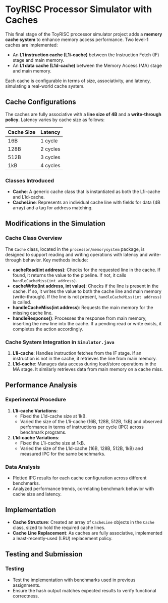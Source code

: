 # ToyRISC Processor Simulator with Caches

This final stage of the ToyRISC processor simulator project adds a **memory cache system** to enhance memory access performance. Two level-1 caches are implemented:
- An **L1 instruction cache (L1i-cache)** between the Instruction Fetch (IF) stage and main memory.
- An **L1 data cache (L1d-cache)** between the Memory Access (MA) stage and main memory.

Each cache is configurable in terms of size, associativity, and latency, simulating a real-world cache system.

## Cache Configurations
The caches are fully associative with a **line size of 4B** and a **write-through policy**. Latency varies by cache size as follows:

| Cache Size | Latency |
|------------|---------|
| 16B        | 1 cycle |
| 128B       | 2 cycles |
| 512B       | 3 cycles |
| 1kB        | 4 cycles |

### Classes Introduced
- **Cache**: A generic cache class that is instantiated as both the L1i-cache and L1d-cache.
- **CacheLine**: Represents an individual cache line with fields for data (4B array) and a tag for address matching.

## Modifications in the Simulation

### Cache Class Overview
The `Cache` class, located in the `processor/memorysystem` package, is designed to support reading and writing operations with latency and write-through behavior. Key methods include:
- **cacheRead(int address)**: Checks for the requested line in the cache. If found, it returns the value to the pipeline. If not, it calls `handleCacheMiss(int address)`.
- **cacheWrite(int address, int value)**: Checks if the line is present in the cache. If so, it writes the value to both the cache line and main memory (write-through). If the line is not present, `handleCacheMiss(int address)` is called.
- **handleCacheMiss(int address)**: Requests the main memory for the missing cache line.
- **handleResponse()**: Processes the response from main memory, inserting the new line into the cache. If a pending read or write exists, it completes the action accordingly.

### Cache System Integration in `Simulator.java`
1. **L1i-cache**: Handles instruction fetches from the IF stage. If an instruction is not in the cache, it retrieves the line from main memory.
2. **L1d-cache**: Manages data access during load/store operations in the MA stage. It similarly retrieves data from main memory on a cache miss.

## Performance Analysis
### Experimental Procedure
1. **L1i-cache Variations**:
   - Fixed the L1d-cache size at 1kB.
   - Varied the size of the L1i-cache (16B, 128B, 512B, 1kB) and observed performance in terms of instructions per cycle (IPC) across benchmark programs.
2. **L1d-cache Variations**:
   - Fixed the L1i-cache size at 1kB.
   - Varied the size of the L1d-cache (16B, 128B, 512B, 1kB) and measured IPC for the same benchmarks.

### Data Analysis
- Plotted IPC results for each cache configuration across different benchmarks.
- Analyzed performance trends, correlating benchmark behavior with cache size and latency.

## Implementation

- **Cache Structure**: Created an array of `CacheLine` objects in the `Cache` class, sized to hold the required cache lines.
- **Cache Line Replacement**: As caches are fully associative, implemented a least-recently-used (LRU) replacement policy.


## Testing and Submission
### Testing
- Test the implementation with benchmarks used in previous assignments.
- Ensure the hash output matches expected results to verify functional correctness.
